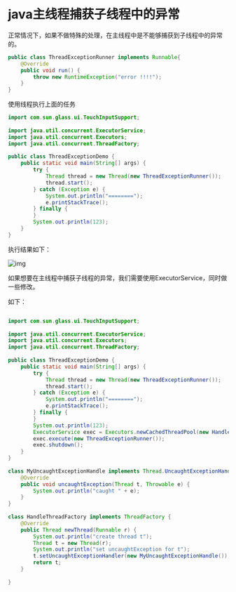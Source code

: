 # java主线程捕获子线程中的异常

正常情况下，如果不做特殊的处理，在主线程中是不能够捕获到子线程中的异常的。

```java
public class ThreadExceptionRunner implements Runnable{
    @Override
    public void run() {
        throw new RuntimeException("error !!!!");
    }
}
```

使用线程执行上面的任务

``````java
import com.sun.glass.ui.TouchInputSupport;
 
import java.util.concurrent.ExecutorService;
import java.util.concurrent.Executors;
import java.util.concurrent.ThreadFactory;
 
public class ThreadExceptionDemo {
    public static void main(String[] args) {
        try {
            Thread thread = new Thread(new ThreadExceptionRunner());
            thread.start();
        } catch (Exception e) {
            System.out.println("========");
            e.printStackTrace();
        } finally {
        }
        System.out.println(123);
    }
}
``````

执行结果如下：

![img](https://img-blog.csdn.net/20180625224448285?watermark/2/text/aHR0cHM6Ly9ibG9nLmNzZG4ubmV0L3dpbGQ0NmNhdA==/font/5a6L5L2T/fontsize/400/fill/I0JBQkFCMA==/dissolve/70)

如果想要在主线程中捕获子线程的异常，我们需要使用ExecutorService，同时做一些修改。

如下：

```java

import com.sun.glass.ui.TouchInputSupport;
 
import java.util.concurrent.ExecutorService;
import java.util.concurrent.Executors;
import java.util.concurrent.ThreadFactory;
 
public class ThreadExceptionDemo {
    public static void main(String[] args) {
        try {
            Thread thread = new Thread(new ThreadExceptionRunner());
            thread.start();
        } catch (Exception e) {
            System.out.println("========");
            e.printStackTrace();
        } finally {
        }
        System.out.println(123);
        ExecutorService exec = Executors.newCachedThreadPool(new HandleThreadFactory());
        exec.execute(new ThreadExceptionRunner());
        exec.shutdown();
    }
}
 
class MyUncaughtExceptionHandle implements Thread.UncaughtExceptionHandler {
    @Override
    public void uncaughtException(Thread t, Throwable e) {
        System.out.println("caught " + e);
    }
}
 
class HandleThreadFactory implements ThreadFactory {
    @Override
    public Thread newThread(Runnable r) {
        System.out.println("create thread t");
        Thread t = new Thread(r);
        System.out.println("set uncaughtException for t");
        t.setUncaughtExceptionHandler(new MyUncaughtExceptionHandle());
        return t;
    }
 
}
```

